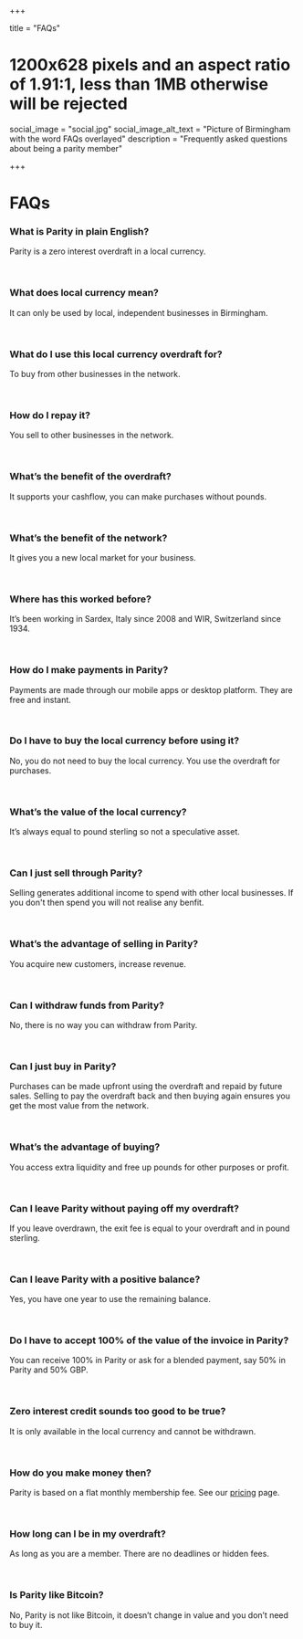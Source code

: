 +++

title = "FAQs"
# 1200x628 pixels and an aspect ratio of 1.91:1, less than 1MB otherwise will be rejected
social_image = "social.jpg"
social_image_alt_text = "Picture of Birmingham with the word FAQs overlayed"
description = "Frequently asked questions about being a parity member"

+++

# FAQs

### What is Parity in plain English?
Parity is a zero interest overdraft in a local currency.

<br>

### What does local currency mean?
It can only be used by local, independent businesses in Birmingham.

<br>

### What do I use this local currency overdraft for?
To buy from other businesses in the network.

<br>

### How do I repay it?
You sell to other businesses in the network.

<br>

### What’s the benefit of the overdraft?
It supports your cashflow, you can make purchases without pounds.

<br>

### What’s the benefit of the network?
It gives you a new local market for your business.

<br>

### Where has this worked before?
It’s been working in Sardex, Italy since 2008 and WIR, Switzerland since 1934.

<br>

### How do I make payments in Parity?
Payments are made through our mobile apps or desktop platform. They are free and instant.

<br>

### Do I have to buy the local currency before using it?
No, you do not need to buy the local currency. You use the overdraft for purchases.

<br>

### What’s the value of the local currency?
It’s always equal to pound sterling so not a speculative asset.

<br>

### Can I just sell through Parity?
Selling generates additional income to spend with other local businesses. If you don't then spend you will not realise any benfit.

<br>

### What’s the advantage of selling in Parity?
You acquire new customers, increase revenue.

<br>

### Can I withdraw funds from Parity?
No, there is no way you can withdraw from Parity.

<br>

### Can I just buy in Parity?
Purchases can be made upfront using the overdraft and repaid by future sales. Selling to pay the overdraft back and then buying again ensures you get the most value from the network.

<br>

### What’s the advantage of buying?
You access extra liquidity and free up pounds for other purposes or profit.

<br>

### Can I leave Parity without paying off my overdraft?
If you leave overdrawn, the exit fee is equal to your overdraft and in pound sterling.

<br>

### Can I leave Parity with a positive balance?
Yes, you have one year to use the remaining balance.

<br>

### Do I have to accept 100% of the value of the invoice in Parity?
You can receive 100% in Parity or ask for a blended payment, say 50% in Parity and 50% GBP.

<br>

### Zero interest credit sounds too good to be true?
It is only available in the local currency and cannot be withdrawn.

<br>

### How do you make money then?
Parity is based on a flat monthly membership fee. See our [pricing](/pricing) page.

<br>

### How long can I be in my overdraft?
As long as you are a member. There are no deadlines or hidden fees.

<br>

### Is Parity like Bitcoin?
No, Parity is not like Bitcoin, it doesn’t change in value and you don’t need to buy it.
